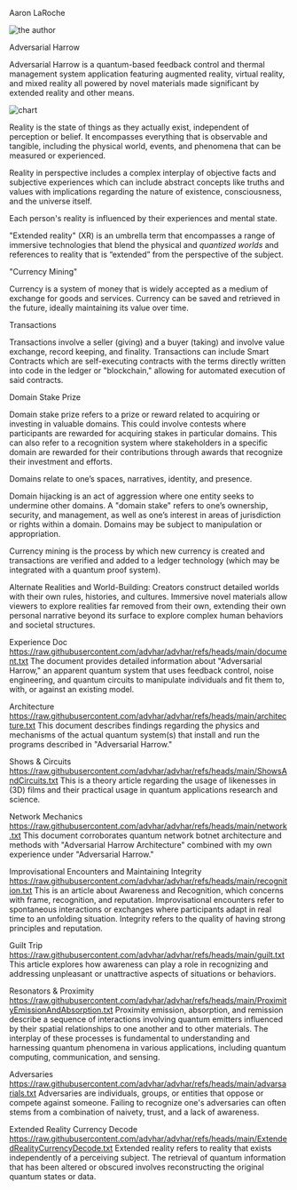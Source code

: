 Aaron LaRoche

![the author](https://i.ibb.co/hRnykTM/50-B89254-C586-44-B3-A868-2-ECCBB4684-C6-1-105-c.png)

Adversarial Harrow

Adversarial Harrow is a quantum-based feedback control and thermal management system application featuring augmented reality, virtual reality, and mixed reality all powered by novel materials made significant by extended reality and other means.

![chart](https://media.licdn.com/dms/image/v2/D4E22AQFbq2A4d5kkVg/feedshare-shrink_800/feedshare-shrink_800/0/1731955903683?e=1734566400&v=beta&t=jHz2PyQXZ8NLvlYWbAuWpAP5psZ2d747W44hVltwsRY)

Reality is the state of things as they actually exist, independent of perception or belief. It encompasses everything that is observable and tangible, including the physical world, events, and phenomena that can be measured or experienced.

Reality in perspective includes a complex interplay of objective facts and subjective experiences which can include abstract concepts like truths and values with implications regarding the nature of existence, consciousness, and the universe itself.

Each person's reality is influenced by their experiences and mental state.

"Extended reality" (XR) is an umbrella term that encompasses a range of immersive technologies that blend the physical and *quantized worlds* and references to reality that is “extended” from the perspective of the subject.

"Currency Mining"

Currency is a system of money that is widely accepted as a medium of exchange for goods and services. Currency can be saved and retrieved in the future, ideally maintaining its value over time.

Transactions

Transactions involve a seller (giving) and a buyer (taking) and involve value exchange, record keeping, and finality. Transactions can include Smart Contracts which are self-executing contracts with the terms directly written into code in the ledger or "blockchain," allowing for automated execution of said contracts.

Domain Stake Prize

Domain stake prize refers to a prize or reward related to acquiring or investing in valuable domains. This could involve contests where participants are rewarded for acquiring stakes in particular domains. This can also refer to a recognition system where stakeholders in a specific domain are rewarded for their contributions through awards that recognize their investment and efforts.

Domains relate to one’s spaces, narratives, identity, and presence.

Domain hijacking is an act of aggression where one entity seeks to undermine other domains. A "domain stake" refers to one’s ownership, security, and management, as well as one’s interest in areas of jurisdiction or rights within a domain. Domains may be subject to manipulation or appropriation.

Currency mining is the process by which new currency is created and transactions are verified and added to a ledger technology (which may be integrated with a quantum proof system).

Alternate Realities and World-Building: Creators construct detailed worlds with their own rules, histories, and cultures. Immersive novel materials allow viewers to explore realities far removed from their own, extending their own personal narrative beyond its surface to explore complex human behaviors and societal structures.

Experience Doc
https://raw.githubusercontent.com/advhar/advhar/refs/heads/main/document.txt
The document provides detailed information about "Adversarial Harrow," an apparent quantum system that uses feedback control, noise engineering, and quantum circuits to manipulate individuals and fit them to, with, or against an existing model.

Architecture
https://raw.githubusercontent.com/advhar/advhar/refs/heads/main/architecture.txt
This document describes findings regarding the physics and mechanisms of the actual quantum system(s) that install and run the programs described in "Adversarial Harrow."

Shows & Circuits
https://raw.githubusercontent.com/advhar/advhar/refs/heads/main/ShowsAndCircuits.txt
This is a theory article regarding the usage of likenesses in (3D) films and their practical usage in quantum applications research and science.

Network Mechanics
https://raw.githubusercontent.com/advhar/advhar/refs/heads/main/network.txt
This document corroborates quantum network botnet architecture and methods with "Adversarial Harrow Architecture" combined with my own experience under "Adversarial Harrow."

Improvisational Encounters and Maintaining Integrity
https://raw.githubusercontent.com/advhar/advhar/refs/heads/main/recognition.txt
This is an article about Awareness and Recognition, which concerns with frame, recognition, and reputation. Improvisational encounters refer to spontaneous interactions or exchanges where participants adapt in real time to an unfolding situation. Integrity refers to the quality of having strong principles and reputation.

Guilt Trip
https://raw.githubusercontent.com/advhar/advhar/refs/heads/main/guilt.txt
This article explores how awareness can play a role in recognizing and addressing unpleasant or unattractive aspects of situations or behaviors.

Resonators & Proximity
https://raw.githubusercontent.com/advhar/advhar/refs/heads/main/ProximityEmissionAndAbsorption.txt
Proximity emission, absorption, and remission describe a sequence of interactions involving quantum emitters influenced by their spatial relationships to one another and to other materials. The interplay of these processes is fundamental to understanding and harnessing quantum phenomena in various applications, including quantum computing, communication, and sensing.

Adversaries
https://raw.githubusercontent.com/advhar/advhar/refs/heads/main/advarsarials.txt
Adversaries are individuals, groups, or entities that oppose or compete against someone. Failing to recognize one's adversaries can often stems from a combination of naivety, trust, and a lack of awareness.

Extended Reality Currency Decode
https://raw.githubusercontent.com/advhar/advhar/refs/heads/main/ExtendedRealityCurrencyDecode.txt
Extended reality refers to reality that exists independently of a perceiving subject. The retrieval of quantum information that has been altered or obscured involves reconstructing the original quantum states or data.
